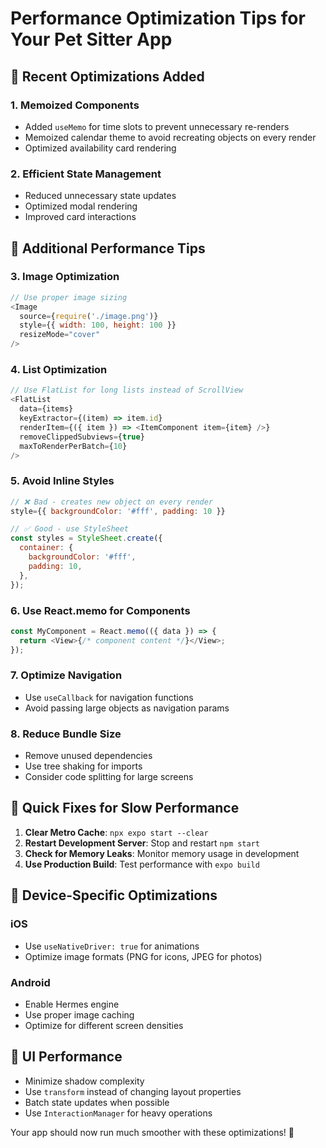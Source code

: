 # Performance Optimization Tips for Your Pet Sitter App

## 🚀 Recent Optimizations Added

### 1. **Memoized Components**
- Added `useMemo` for time slots to prevent unnecessary re-renders
- Memoized calendar theme to avoid recreating objects on every render
- Optimized availability card rendering

### 2. **Efficient State Management**
- Reduced unnecessary state updates
- Optimized modal rendering
- Improved card interactions

## 🎯 Additional Performance Tips

### 3. **Image Optimization**
```javascript
// Use proper image sizing
<Image 
  source={require('./image.png')} 
  style={{ width: 100, height: 100 }}
  resizeMode="cover"
/>
```

### 4. **List Optimization**
```javascript
// Use FlatList for long lists instead of ScrollView
<FlatList
  data={items}
  keyExtractor={(item) => item.id}
  renderItem={({ item }) => <ItemComponent item={item} />}
  removeClippedSubviews={true}
  maxToRenderPerBatch={10}
/>
```

### 5. **Avoid Inline Styles**
```javascript
// ❌ Bad - creates new object on every render
style={{ backgroundColor: '#fff', padding: 10 }}

// ✅ Good - use StyleSheet
const styles = StyleSheet.create({
  container: {
    backgroundColor: '#fff',
    padding: 10,
  },
});
```

### 6. **Use React.memo for Components**
```javascript
const MyComponent = React.memo(({ data }) => {
  return <View>{/* component content */}</View>;
});
```

### 7. **Optimize Navigation**
- Use `useCallback` for navigation functions
- Avoid passing large objects as navigation params

### 8. **Reduce Bundle Size**
- Remove unused dependencies
- Use tree shaking for imports
- Consider code splitting for large screens

## 🔧 Quick Fixes for Slow Performance

1. **Clear Metro Cache**: `npx expo start --clear`
2. **Restart Development Server**: Stop and restart `npm start`
3. **Check for Memory Leaks**: Monitor memory usage in development
4. **Use Production Build**: Test performance with `expo build`

## 📱 Device-Specific Optimizations

### iOS
- Use `useNativeDriver: true` for animations
- Optimize image formats (PNG for icons, JPEG for photos)

### Android
- Enable Hermes engine
- Use proper image caching
- Optimize for different screen densities

## 🎨 UI Performance

- Minimize shadow complexity
- Use `transform` instead of changing layout properties
- Batch state updates when possible
- Use `InteractionManager` for heavy operations

Your app should now run much smoother with these optimizations! 🐾 